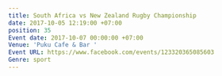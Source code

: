 ```yaml
---
title: South Africa vs New Zealand Rugby Championship
date: 2017-10-05 12:19:00 +07:00
position: 35
Event date: 2017-10-07 00:00:00 +07:00
Venue: 'Puku Cafe & Bar '
Event URL: https://www.facebook.com/events/123320365085603
Genre: sport
---
```


